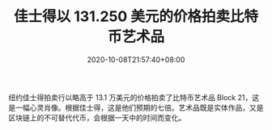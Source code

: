 ﻿---
title: "佳士得以 131.250 美元的价格拍卖比特币艺术品"
date: 2020-10-08T21:57:40+08:00
lastmod: 2020-10-08T16:45:40+08:00
draft: false
authors: ["Small"]
description: "纽约佳士得拍卖行以略高于 13.1 万美元的价格拍卖了比特币艺术品 Block 21，这是一幅心灵肖像。根据佳士得，这是他们预期的七倍。艺术品既是实体作品，又是区块链上的不可替代代币，会根据一天中的时间而变化。"
featuredImage: "christies-auctioned-bitcoin-artwork-for-131-250.png"
tags: ["Crypto Art","加密艺术","Play to Earn"]
categories: ["news"]
news: ["加密艺术"]
weight: 
lightgallery: true
pinned: false
recommend: false
recommend1: false
---

纽约佳士得拍卖行以略高于 13.1 万美元的价格拍卖了比特币艺术品 Block 21，这是一幅心灵肖像。根据佳士得，这是他们预期的七倍。艺术品既是实体作品，又是区块链上的不可替代代币，会根据一天中的时间而变化。

<!--more-->


